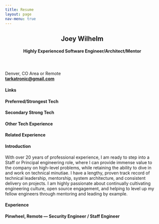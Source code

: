 ```yaml
---
title: Resume
layout: page
nav-menu: true
---
```

<div id="main" class="alt resume">
    <section id="one">
        <div class="inner">
            <header class="major">
                <h1>Joey Wilhelm</h1>
                <h4>Highly Experienced Software Engineer/Architect/Mentor</h4>
            </header>
            <div class="row">
                <div class="3u 12u$(small) right">
                    <p>
                        Denver, CO Area or Remote<br>
                        <strong><a href="mailto:tarkatronic@gmail.com">tarkatronic@gmail.com</a></strong>
                    </p>
                    <p>
                        <h4 class="section-title">Links</h4>
                    </p>
                    <p>
                        <h4 class="section-title">Preferred/Strongest Tech</h4>
                    </p>
                    <p>
                        <h4 class="section-title">Secondary Strong Tech</h4>
                    </p>
                    <p>
                        <h4 class="section-title">Other Tech Experience</h4>
                    </p>
                    <p>
                        <h4 class="section-title">Related Experience</h4>
                    </p>
                </div>
                <div class="9u 12u$(small)">
                    <h4 class="section-title">Introduction</h4>
                    <p>
                        With over 20 years of professional experience, I am
                        ready to step into a Staff or Principal engineering
                        role, where I can provide immense value to the company
                        on high-level problems, while retaining the ability to
                        dive in and work on technical minutiae. I have a
                        lengthy, proven track record of technical leadership,
                        mentorship, system architecture, and consistent
                        delivery on projects. I am highly passionate about
                        continually cultivating engineering culture, open
                        source engagement, and helping to level up my fellow
                        engineers through mentoring and leading by example.
                    </p>
                    <h4 class="section-title">Experience</h4>
                    <h4>Pinwheel, Remote &mdash; Security Engineer / Staff Engineer</h4>
                </div>
            </div>
        </div>
    </section>
</div>
